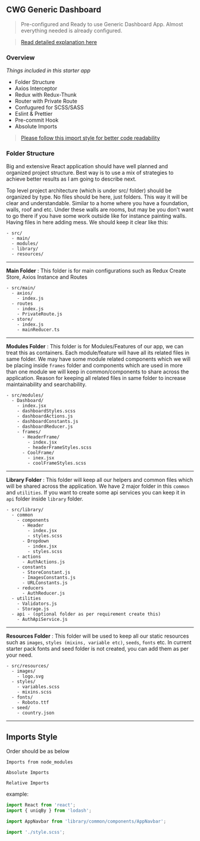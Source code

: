
## CWG Generic Dashboard

> Pre-configured and Ready to use Generic Dashboard App. Almost everything needed is already configured. 

> [Read detailed explanation here](https://codewithghazi.com/best-scalable-react-app-structure-2020/)

### Overview

_Things included in this starter app_

- Folder Structure
- Axios Interceptor
- Redux with Redux-Thunk
- Router with Private Route
- Confugured for SCSS/SASS
- Eslint & Prettier
- Pre-commit Hook
- Absolute Imports

> [Please follow this import style for better code readability](#Imports-style)

### Folder Structure

Big and extensive React application should have well planned and organized project structure. Best way is to use a mix of strategies to achieve better results as I am going to describe next.

Top level project architecture (which is under src/ folder) should be organized by type. No files should be here, just folders. This way it will be clear and understandable. Similar to a home where you have a foundation, walls, roof and etc. Under these walls are rooms, but may be you don't want to go there if you have some work outside like for instance painting walls. Having files in here adding mess. We should keep it clear like this:

```
- src/
  - main/
  - modules/
  - library/
  - resources/
```

---

**Main Folder** : This folder is for main configurations such as Redux Create Store, Axios Instance and Routes

```
- src/main/
  - axios/
    - index.js
  - routes
    - index.js
    - PrivateRoute.js
  - store/
    - index.js
    - mainReducer.ts
```

---

**Modules Folder** : This folder is for Modules/Features of our app, we can treat this as containers. Each module/feature will have all its related files in same folder. We may have some module related components which we will be placing inside `frames` folder and components which are used in more than one module we will keep in common/components to share across the application. Reason for keeping all related files in same folder to increase maintainability and searchability.

```
- src/modules/
  - Dashboard/
    - index.jsx
    - dashboardStyles.scss
    - dashboardActions.js
    - dashboardConstants.js
    - dashboardReducer.js
    - frames/
      - HeaderFrame/
        - index.jsx
        - headerFrameStyles.scss
      - CoolFrame/
        - inex.jsx
        - coolFrameStyles.scss
```

---

**Library Folder** : This folder will keep all our helpers and common files which will be shared across the application. We have 2 major folder in this `common` and `utilities`. If you want to create some api services you can keep it in `api` folder inside `library` folder.

```
- src/library/
  - common
    - components
      - Header
        - index.jsx
        - styles.scss
      - Dropdown
        - index.jsx
        - styles.scss
    - actions
      - AuthActions.js
    - constants
      - StoreConstant.js
      - ImagesConstants.js
      - URLConstants.js
    - reducers
      - AuthReducer.js
  - utilities
    - Validators.js
    - Storage.js
  - api - (optional folder as per requirement create this)
    - AuthApiService.js
```

---

**Resources Folder** : This folder will be used to keep all our static resources such as `images`, `styles (mixins, variable etc)`, `seeds`, `fonts` etc. In current starter pack fonts and seed folder is not created, you can add them as per your need.

```
- src/resources/
  - images/
    - logo.svg
  - styles/
    - variables.scss
    - mixins.scss
  - fonts/
    - Roboto.ttf
  - seed/
    - country.json
```

---

## Imports Style

Order should be as below

```
Imports from node_modules

Absolute Imports

Relative Imports
```

example:

```jsx
import React from 'react';
import { uniqBy } from 'lodash';

import AppNavbar from 'library/common/components/AppNavbar';

import './style.scss';
```
